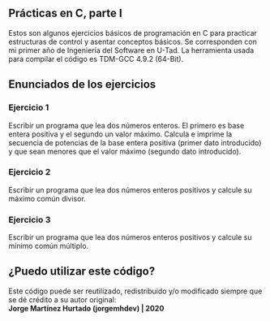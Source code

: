 ## Prácticas en C, parte I
Estos son algunos ejercicios básicos de programación en C para practicar estructuras de control y asentar conceptos básicos. Se corresponden con mi primer año de Ingeniería del Software en U-Tad. La herramienta usada para compilar el código es TDM-GCC 4.9.2 (64-Bit).

## Enunciados de los ejercicios
### Ejercicio 1
Escribir un programa que lea dos números enteros. El primero es base entera positiva y el segundo un valor máximo. Calcula e imprime la secuencia de potencias de la base entera positiva (primer dato introducido) y que sean menores que el valor máximo (segundo dato introducido).

### Ejercicio 2
Escribir un programa que lea dos números enteros positivos y calcule su máximo común divisor.

### Ejercicio 3

Escribir un programa que lea dos números enteros positivos y calcule su mínimo común múltiplo.

## ¿Puedo utilizar este código?
Este código puede ser reutilizado, redistribuido y/o modificado siempre que se dé crédito a su autor original:<br>
<b>Jorge Martínez Hurtado (jorgemhdev) | 2020</b>
